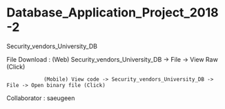 # Database_Application_Project_2018-2
Security_vendors_University_DB

File Download : (Web) Security_vendors_University_DB -> File -> View Raw (Click)

                (Mobile) View code -> Security_vendors_University_DB -> File -> Open binary file (Click)
                
Collaborator : saeugeen
